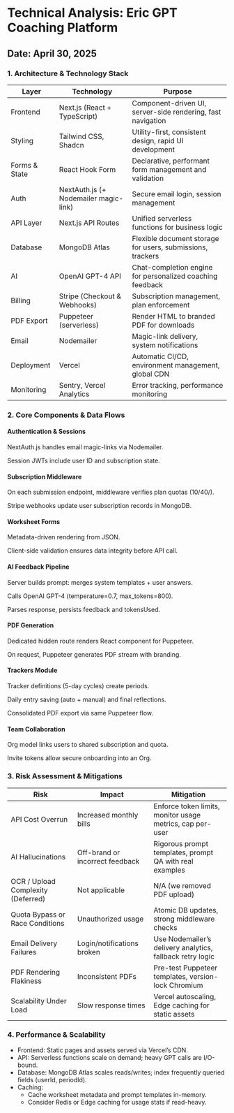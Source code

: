 # Technical Analysis: Eric GPT Coaching Platform
## Date: April 30, 2025

### 1. Architecture & Technology Stack

| Layer | Technology | Purpose |
| --- | --- | --- |
| Frontend | Next.js (React + TypeScript) | Component-driven UI, server-side rendering, fast navigation |
| Styling | Tailwind CSS, Shadcn | Utility-first, consistent design, rapid UI development |
| Forms & State | React Hook Form | Declarative, performant form management and validation |
| Auth | NextAuth.js (+ Nodemailer magic-link) | Secure email login, session management |
| API Layer | Next.js API Routes | Unified serverless functions for business logic |
| Database | MongoDB Atlas | Flexible document storage for users, submissions, trackers |
| AI | OpenAI GPT-4 API | Chat-completion engine for personalized coaching feedback |
| Billing | Stripe (Checkout & Webhooks) | Subscription management, plan enforcement |
| PDF Export | Puppeteer (serverless) | Render HTML to branded PDF for downloads |
| Email | Nodemailer | Magic-link delivery, system notifications |
| Deployment | Vercel | Automatic CI/CD, environment management, global CDN |
| Monitoring | Sentry, Vercel Analytics | Error tracking, performance monitoring |

### 2. Core Components & Data Flows

#### Authentication & Sessions

NextAuth.js handles email magic-links via Nodemailer.

Session JWTs include user ID and subscription state.

#### Subscription Middleware

On each submission endpoint, middleware verifies plan quotas (10/40/).

Stripe webhooks update user subscription records in MongoDB.

#### Worksheet Forms

Metadata-driven rendering from JSON.

Client-side validation ensures data integrity before API call.

#### AI Feedback Pipeline

Server builds prompt: merges system templates + user answers.

Calls OpenAI GPT-4 (temperature=0.7, max_tokens=800).

Parses response, persists feedback and tokensUsed.

#### PDF Generation

Dedicated hidden route renders React component for Puppeteer.

On request, Puppeteer generates PDF stream with branding.

#### Trackers Module

Tracker definitions (5-day cycles) create periods.

Daily entry saving (auto + manual) and final reflections.

Consolidated PDF export via same Puppeteer flow.

#### Team Collaboration

Org model links users to shared subscription and quota.

Invite tokens allow secure onboarding into an Org.

### 3. Risk Assessment & Mitigations

| Risk | Impact | Mitigation |
| --- | --- | --- |
| API Cost Overrun | Increased monthly bills | Enforce token limits, monitor usage metrics, cap per-user |
| AI Hallucinations | Off-brand or incorrect feedback | Rigorous prompt templates, prompt QA with real examples |
| OCR / Upload Complexity (Deferred) | Not applicable | N/A (we removed PDF upload) |
| Quota Bypass or Race Conditions | Unauthorized usage | Atomic DB updates, strong middleware checks |
| Email Delivery Failures | Login/notifications broken | Use Nodemailer’s delivery analytics, fallback retry logic |
| PDF Rendering Flakiness | Inconsistent PDFs | Pre-test Puppeteer templates, version-lock Chromium |
| Scalability Under Load | Slow response times | Vercel autoscaling, Edge caching for static assets |

### 4. Performance & Scalability

* Frontend: Static pages and assets served via Vercel’s CDN.
* API: Serverless functions scale on demand; heavy GPT calls are I/O-bound.
* Database: MongoDB Atlas scales reads/writes; index frequently queried fields (userId, periodId).
* Caching:
	+ Cache worksheet metadata and prompt templates in-memory.
	+ Consider Redis or Edge caching for usage stats if read-heavy.
